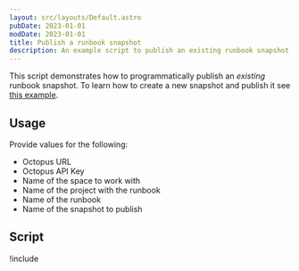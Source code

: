 ```yaml
---
layout: src/layouts/Default.astro
pubDate: 2023-01-01
modDate: 2023-01-01
title: Publish a runbook snapshot
description: An example script to publish an existing runbook snapshot
---
```


This script demonstrates how to programmatically publish an *existing* runbook snapshot. To learn how to create a new snapshot and publish it see [this example](/docs/octopus-rest-api/examples/runbooks/create-and-publish-runbook/).

## Usage

Provide values for the following:

- Octopus URL
- Octopus API Key
- Name of the space to work with
- Name of the project with the runbook
- Name of the runbook
- Name of the snapshot to publish

## Script

!include <publish-runbook-scripts>
